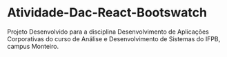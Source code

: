 # Atividade-Dac-React-Bootswatch

Projeto Desenvolvido para a disciplina Desenvolvimento de Aplicações Corporativas do curso de Análise e Desenvolvimento de Sistemas do IFPB, campus Monteiro.
